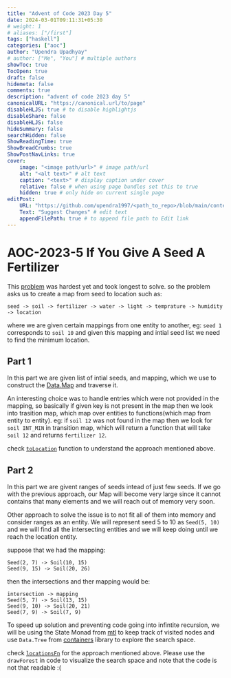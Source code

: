 ```yaml
---
title: "Advent of Code 2023 Day 5"
date: 2024-03-01T09:11:31+05:30
# weight: 1
# aliases: ["/first"]
tags: ["haskell"]
categories: ["aoc"]
author: "Upendra Upadhyay"
# author: ["Me", "You"] # multiple authors
showToc: true
TocOpen: true
draft: false
hidemeta: false
comments: true
description: "advent of code 2023 day 5"
canonicalURL: "https://canonical.url/to/page"
disableHLJS: true # to disable highlightjs
disableShare: false
disableHLJS: false
hideSummary: false
searchHidden: false
ShowReadingTime: true
ShowBreadCrumbs: true
ShowPostNavLinks: true
cover:
    image: "<image path/url>" # image path/url
    alt: "<alt text>" # alt text
    caption: "<text>" # display caption under cover
    relative: false # when using page bundles set this to true
    hidden: true # only hide on current single page
editPost:
    URL: "https://github.com/upendra1997/<path_to_repo>/blob/main/content"
    Text: "Suggest Changes" # edit text
    appendFilePath: true # to append file path to Edit link
---
```

# AOC-2023-5 If You Give A Seed A Fertilizer

This [problem](https://adventofcode.com/2023/day/5) was hardest yet and took longest to solve. so the problem asks us to create a map from seed to location such as:
```
seed -> soil -> fertilizer -> water -> light -> temprature -> humidity -> location
```
where we are given certain mappings from one entity to another, eg: `seed 1` corresponds to `soil 10`
and given this mapping and intial seed list we need to find the minimum location.

## Part 1
In this part we are given list of intial seeds, and mapping, which we use to construct the [Data.Map](https://hackage.haskell.org/package/containers-0.7/docs/Data-Map.html) and traverse it.

An interesting choice was to handle entries which were not provided in the mapping, so basically if given key is not present in the map then we look into trasition map, which map over entities to functions(which map from entity to entity). eg: if `soil 12` was not found in the map then we look for `soil INT_MIN` in transition map, which will return a function that will take `soil 12` and returns `fertilizer 12`.

check [`toLocation`](https://github.com/upendra1997/advent-of-code-2023-hs/blob/main/day5/day5.hs#L169) function to understand the approach mentioned above.

## Part 2
In this part we are givent ranges of seeds intead of just few seeds. If we go with the previous approach, our Map will become very large since it cannot contains that many elements and we will reach out of memory very soon.

Other approach to solve the issue is to not fit all of them into memory and consider ranges as an entity. We will represent seed 5 to 10 as `Seed(5, 10)` and we will find all the intersecting entities and we will keep doing until we reach the location entity.

suppose that we had the mapping:
```
Seed(2, 7) -> Soil(10, 15)
Seed(9, 15) -> Soil(20, 26)
```

then the intersections and ther mapping would be: 
```
intersection -> mapping
Seed(5, 7) -> Soil(13, 15)
Seed(9, 10) -> Soil(20, 21)
Seed(7, 9) -> Soil(7, 9)
```

To speed up solution and preventing code going into infintite recursion, we will be using the State Monad from [mtl](https://hackage.haskell.org/package/mtl) to keep track of visited nodes and use `Data.Tree` from [containers](https://hackage.haskell.org/package/containers) library to explore the search space.

check [`locationsFn`](https://github.com/upendra1997/advent-of-code-2023-hs/blob/main/day5/day5.hs#L195) for the approach mentioned above. Please use the `drawForest` in code to visualize the search space and note that the code is not that readable :(

